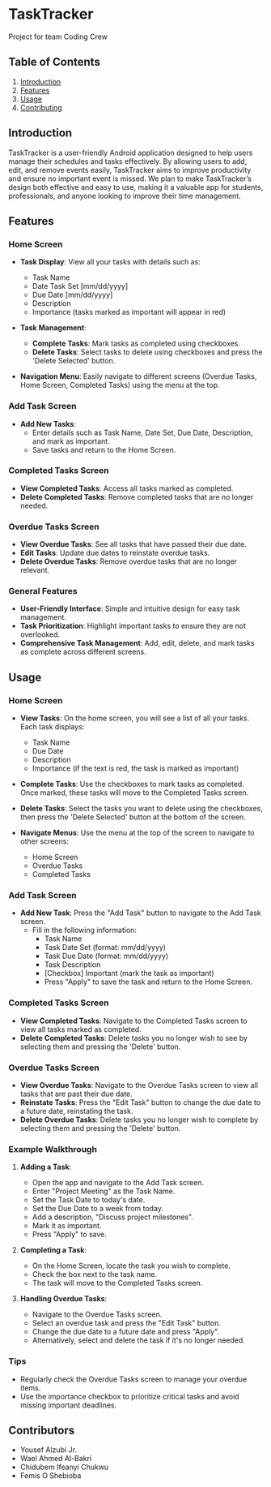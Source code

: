 # TaskTracker
Project for team Coding Crew

## Table of Contents
1. [Introduction](#introduction)
2. [Features](#features)
3. [Usage](#usage)
4. [Contributing](#contributing)

## Introduction
TaskTracker is a user-friendly Android application designed to help users
manage their schedules and tasks effectively. By allowing users to add,
edit, and remove events easily, TaskTracker aims to improve productivity and
ensure no important event is missed. We plan to make TaskTracker’s design
both effective and easy to use, making it a valuable app for students,
professionals, and anyone looking to improve their time management.


## Features

### Home Screen
- **Task Display**: View all your tasks with details such as:
	- Task Name
	- Date Task Set [mm/dd/yyyy]
	- Due Date [mm/dd/yyyy]
	- Description
	- Importance (tasks marked as important will appear in red)

- **Task Management**:
	- **Complete Tasks**: Mark tasks as completed using checkboxes.
	- **Delete Tasks**: Select tasks to delete using checkboxes and press the 'Delete Selected' button.

- **Navigation Menu**: Easily navigate to different screens (Overdue Tasks, Home Screen, Completed Tasks) using the menu at the top.

### Add Task Screen
- **Add New Tasks**: 
	- Enter details such as Task Name, Date Set, Due Date, Description, and mark as important.
	- Save tasks and return to the Home Screen.

### Completed Tasks Screen
- **View Completed Tasks**: Access all tasks marked as completed.
- **Delete Completed Tasks**: Remove completed tasks that are no longer needed.

### Overdue Tasks Screen
- **View Overdue Tasks**: See all tasks that have passed their due date.
- **Edit Tasks**: Update due dates to reinstate overdue tasks.
- **Delete Overdue Tasks**: Remove overdue tasks that are no longer relevant.

### General Features
- **User-Friendly Interface**: Simple and intuitive design for easy task management.
- **Task Prioritization**: Highlight important tasks to ensure they are not overlooked.
- **Comprehensive Task Management**: Add, edit, delete, and mark tasks as complete across different screens.



## Usage

### Home Screen
- **View Tasks**: On the home screen, you will see a list of all your tasks. Each task displays:
	- Task Name
	- Due Date
	- Description
	- Importance (if the text is red, the task is marked as important)

- **Complete Tasks**: Use the checkboxes to mark tasks as completed. Once marked, these tasks will move to the Completed Tasks screen.

- **Delete Tasks**: Select the tasks you want to delete using the checkboxes, then press the 'Delete Selected' button at the bottom of the screen.

- **Navigate Menus**: Use the menu at the top of the screen to navigate to other screens:
	- Home Screen
	- Overdue Tasks
	- Completed Tasks

### Add Task Screen
- **Add New Task**: Press the "Add Task" button to navigate to the Add Task screen.
  - Fill in the following information:
	- Task Name
	- Task Date Set (format: mm/dd/yyyy)
	- Task Due Date (format: mm/dd/yyyy)
	- Task Description
	- [Checkbox] Important (mark the task as important)
	- Press "Apply" to save the task and return to the Home Screen.

### Completed Tasks Screen
- **View Completed Tasks**: Navigate to the Completed Tasks screen to view all tasks marked as completed.
- **Delete Completed Tasks**: Delete tasks you no longer wish to see by selecting them and pressing the 'Delete' button.

### Overdue Tasks Screen
- **View Overdue Tasks**: Navigate to the Overdue Tasks screen to view all tasks that are past their due date.
- **Reinstate Tasks**: Press the "Edit Task" button to change the due date to a future date, reinstating the task.
- **Delete Overdue Tasks**: Delete tasks you no longer wish to complete by selecting them and pressing the 'Delete' button.

### Example Walkthrough
1. **Adding a Task**:
	- Open the app and navigate to the Add Task screen.
	- Enter "Project Meeting" as the Task Name.
	- Set the Task Date to today's date.
	- Set the Due Date to a week from today.
	- Add a description, "Discuss project milestones".
	- Mark it as important.
	- Press "Apply" to save.

2. **Completing a Task**:
	- On the Home Screen, locate the task you wish to complete.
	- Check the box next to the task name.
	- The task will move to the Completed Tasks screen.

3. **Handling Overdue Tasks**:
	- Navigate to the Overdue Tasks screen.
	- Select an overdue task and press the "Edit Task" button.
	- Change the due date to a future date and press "Apply".
	- Alternatively, select and delete the task if it's no longer needed.

### Tips
- Regularly check the Overdue Tasks screen to manage your overdue items.
- Use the importance checkbox to prioritize critical tasks and avoid missing important deadlines.


## Contributors

- Yousef Alzubi Jr.
- Wael Ahmed Al-Bakri
- Chidubem Ifeanyi Chukwu
- Femis O Shebioba
